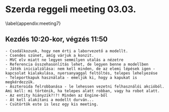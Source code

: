 # Szerda reggeli meeting 03.03.
\label{appendix:meeting7}

## Kezdés 10:20-kor, végzés 11:50

	- Csodálkozunk, hogy nem érti a laborvezető a modellt.
	- Csendes szünet, amíg várjuk a konzit.
	- MVC elv miatt ne legyen semmilyen utalás a nézetre
	- Referencia összehasonlítás lehet, de legyen benne a modellben
	- Játék inicialzálása: nem kell minden, de az elemi lépések igen - kapcsolat kialakulása, nyersanyaggal feltöltés, telepes lehelyezése
	- Teleportkapuk használata - emeljük ki, hogy a kapukat is megkérdezzük.
	- Aszteroida felrobbanása - le lehessen vezetni felhasználói akcióból. Ami kell: mi történik, ha telepes alatt robban, vagy ha robot alatt.
	- Az entity hiányzik?!?! Minden az Engine-ből
	- Át kell alakítani a modellt durván...
	- Csütörtök este is lesz egy kis meeting.